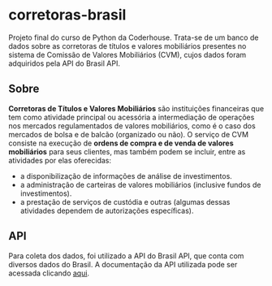 # corretoras-brasil
Projeto final do curso de Python da Coderhouse. Trata-se de um banco de dados sobre as corretoras de títulos e valores mobiliários presentes no sistema de Comissão de Valores Mobiliários (CVM), cujos dados foram adquiridos pela API do Brasil API.
## Sobre
**Corretoras de Títulos e Valores Mobiliários** são instituições financeiras que tem como atividade principal ou acessória a intermediação de operações nos mercados regulamentados de valores mobiliários, como é o caso dos mercados de bolsa e de balcão (organizado ou não).
O serviço de CVM consiste na execução de **ordens de compra e de venda de valores mobiliários** para seus clientes, mas também podem se incluir, entre as atividades por elas oferecidas:
- a disponibilização de informações de análise de investimentos.
- a administração de carteiras de valores mobiliários (inclusive fundos de investimentos).
- a prestação de serviços de custódia e outras (algumas dessas atividades dependem de autorizações específicas).
## API
Para coleta dos dados, foi utilizado a API do Brasil API, que conta com diversos dados do Brasil. A documentação da API utilizada pode ser acessada clicando [aqui](https://brasilapi.com.br/docs#tag/Corretoras).

